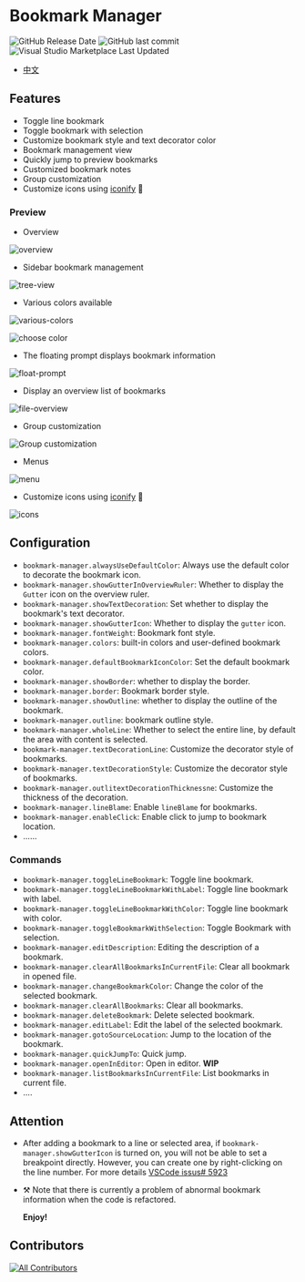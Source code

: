 # Bookmark Manager

![GitHub Release Date](https://img.shields.io/github/release-date/czfadmin/bookmarks?logo=github)
![GitHub last commit](https://img.shields.io/github/last-commit/czfadmin/bookmarks?logo=github)
![Visual Studio Marketplace Last Updated](https://img.shields.io/visual-studio-marketplace/last-updated/czfadmin.bookmark-manager?logo=visualstudiocode&logoColor=blue)

- [中文](./README-ZN.md)

## Features

- Toggle line bookmark
- Toggle bookmark with selection
- Customize bookmark style and text decorator color
- Bookmark management view
- Quickly jump to preview bookmarks
- Customized bookmark notes
- Group customization
- Customize icons using [iconify](https://iconify.design/)  🎉

### Preview

- Overview

![overview](resources/overview.gif)

- Sidebar bookmark management

![tree-view](images/badge.png)

- Various colors available

![various-colors](images/colors.png)

![choose color](images/choose-color.png)

- The floating prompt displays bookmark information

![float-prompt](images/prompt.png)

- Display an overview list of bookmarks

![file-overview](images/file-overview.png)

- Group customization

![Group customization](images/group.png)

- Menus

![menu](images/menus.png)

- Customize icons using [iconify](https://iconify.design/)  🎉

![icons](images/icons.png)

## Configuration

- `bookmark-manager.alwaysUseDefaultColor`: Always use the default color to decorate the bookmark icon.
- `bookmark-manager.showGutterInOverviewRuler`: Whether to display the `Gutter` icon on the overview ruler.
- `bookmark-manager.showTextDecoration`: Set whether to display the bookmark's text decorator.
- `bookmark-manager.showGutterIcon`: Whether to display the `gutter` icon.
- `bookmark-manager.fontWeight`: Bookmark font style.
- `bookmark-manager.colors`: built-in colors and user-defined bookmark colors.
- `bookmark-manager.defaultBookmarkIconColor`: Set the default bookmark color.
- `bookmark-manager.showBorder`: whether to display the border.
- `bookmark-manager.border`: Bookmark border style.
- `bookmark-manager.showOutline`: whether to display the outline of the bookmark.
- `bookmark-manager.outline`: bookmark outline style.
- `bookmark-manager.wholeLine`: Whether to select the entire line, by default the area with content is selected.
- `bookmark-manager.textDecorationLine`: Customize the decorator style of bookmarks.
- `bookmark-manager.textDecorationStyle`: Customize the decorator style of bookmarks.
- `bookmark-manager.outlitextDecorationThicknessne`: Customize the thickness of the decoration.
- `bookmark-manager.lineBlame`: Enable `lineBlame` for bookmarks.
- `bookmark-manager.enableClick`: Enable click to jump to bookmark location.
- ......

### Commands

- `bookmark-manager.toggleLineBookmark`: Toggle line bookmark.
- `bookmark-manager.toggleLineBookmarkWithLabel`: Toggle line bookmark with label.
- `bookmark-manager.toggleLineBookmarkWithColor`: Toggle line bookmark with color.
- `bookmark-manager.toggleBookmarkWithSelection`: Toggle Bookmark with selection.
- `bookmark-manager.editDescription`: Editing the description of a bookmark.
- `bookmark-manager.clearAllBookmarksInCurrentFile`: Clear all bookmark in opened file.
- `bookmark-manager.changeBookmarkColor`: Change the color of the selected bookmark.
- `bookmark-manager.clearAllBookmarks`: Clear all bookmarks.
- `bookmark-manager.deleteBookmark`: Delete selected bookmark.
- `bookmark-manager.editLabel`: Edit the label of the selected bookmark.
- `bookmark-manager.gotoSourceLocation`: Jump to the location of the bookmark.
- `bookmark-manager.quickJumpTo`: Quick jump.
- `bookmark-manager.openInEditor`: Open in editor. **WIP**
- `bookmark-manager.listBookmarksInCurrentFile`: List bookmarks in current file.
- ....

## Attention

- After adding a bookmark to a line or selected area, if `bookmark-manager.showGutterIcon` is turned on, you will not be able to set a breakpoint directly. However, you can create one by right-clicking on the line number. For more details [VSCode issus# 5923](https://github.com/Microsoft/vscode/issues/5923)
- ⚒️ Note that there is currently a problem of abnormal bookmark information when the code is refactored.

  **Enjoy!**

## Contributors

<!-- ALL-CONTRIBUTORS-LIST:START - Do not remove or modify this section -->
<!-- prettier-ignore-start -->
<!-- markdownlint-disable -->
[![All Contributors](https://img.shields.io/github/all-contributors/czfadmin/bookmarks?color=ee8449&style=flat-square)](#contributors)
<!-- markdownlint-restore -->
<!-- prettier-ignore-end -->

<!-- ALL-CONTRIBUTORS-LIST:END -->
